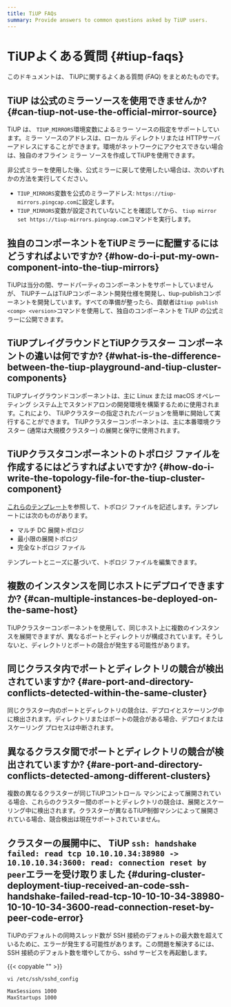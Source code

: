 ```yaml
---
title: TiUP FAQs
summary: Provide answers to common questions asked by TiUP users.
---
```


# TiUPよくある質問 {#tiup-faqs}

このドキュメントは、 TiUPに関するよくある質問 (FAQ) をまとめたものです。

## TiUP は公式のミラーソースを使用できませんか? {#can-tiup-not-use-the-official-mirror-source}

TiUP は、 `TIUP_MIRRORS`環境変数によるミラー ソースの指定をサポートしています。ミラー ソースのアドレスは、ローカル ディレクトリまたは HTTPサーバーアドレスにすることができます。環境がネットワークにアクセスできない場合は、独自のオフライン ミラー ソースを作成してTiUPを使用できます。

非公式ミラーを使用した後、公式ミラーに戻して使用したい場合は、次のいずれかの方法を実行してください。

-   `TIUP_MIRRORS`変数を公式のミラーアドレス: `https://tiup-mirrors.pingcap.com`に設定します。
-   `TIUP_MIRRORS`変数が設定されていないことを確認してから、 `tiup mirror set https://tiup-mirrors.pingcap.com`コマンドを実行します。

## 独自のコンポーネントをTiUPミラーに配置するにはどうすればよいですか? {#how-do-i-put-my-own-component-into-the-tiup-mirrors}

TiUPは当分の間、サードパーティのコンポーネントをサポートしていませんが、 TiUPチームはTiUPコンポーネント開発仕様を開発し、tiup-publishコンポーネントを開発しています。すべての準備が整ったら、貢献者は`tiup publish <comp> <version>`コマンドを使用して、独自のコンポーネントを TiUP の公式ミラーに公開できます。

## TiUPプレイグラウンドとTiUPクラスター コンポーネントの違いは何ですか? {#what-is-the-difference-between-the-tiup-playground-and-tiup-cluster-components}

TiUPプレイグラウンドコンポーネントは、主に Linux または macOS オペレーティング システム上でスタンドアロンの開発環境を構築するために使用されます。これにより、 TiUPクラスターの指定されたバージョンを簡単に開始して実行することができます。 TiUPクラスターコンポーネントは、主に本番環境クラスター (通常は大規模クラスター) の展開と保守に使用されます。

## TiUPクラスタコンポーネントのトポロジ ファイルを作成するにはどうすればよいですか? {#how-do-i-write-the-topology-file-for-the-tiup-cluster-component}

[これらのテンプレート](https://github.com/pingcap/tiup/tree/master/embed/examples/cluster)を参照して、トポロジ ファイルを記述します。テンプレートには次のものがあります。

-   マルチ DC 展開トポロジ
-   最小限の展開トポロジ
-   完全なトポロジ ファイル

テンプレートとニーズに基づいて、トポロジ ファイルを編集できます。

## 複数のインスタンスを同じホストにデプロイできますか? {#can-multiple-instances-be-deployed-on-the-same-host}

TiUPクラスターコンポーネントを使用して、同じホスト上に複数のインスタンスを展開できますが、異なるポートとディレクトリが構成されています。そうしないと、ディレクトリとポートの競合が発生する可能性があります。

## 同じクラスタ内でポートとディレクトリの競合が検出されていますか? {#are-port-and-directory-conflicts-detected-within-the-same-cluster}

同じクラスター内のポートとディレクトリの競合は、デプロイとスケーリング中に検出されます。ディレクトリまたはポートの競合がある場合、デプロイまたはスケーリング プロセスは中断されます。

## 異なるクラスタ間でポートとディレクトリの競合が検出されていますか? {#are-port-and-directory-conflicts-detected-among-different-clusters}

複数の異なるクラスターが同じTiUPコントロール マシンによって展開されている場合、これらのクラスター間のポートとディレクトリの競合は、展開とスケーリング中に検出されます。クラスターが異なるTiUP制御マシンによって展開されている場合、競合検出は現在サポートされていません。

## クラスターの展開中に、 TiUP <code>ssh: handshake failed: read tcp 10.10.10.34:38980 -&gt; 10.10.10.34:3600: read: connection reset by peer</code>エラーを受け取りました {#during-cluster-deployment-tiup-received-an-code-ssh-handshake-failed-read-tcp-10-10-10-34-38980-10-10-10-34-3600-read-connection-reset-by-peer-code-error}

TiUPのデフォルトの同時スレッド数が SSH 接続のデフォルトの最大数を超えているために、エラーが発生する可能性があります。この問題を解決するには、SSH 接続のデフォルト数を増やしてから、sshd サービスを再起動します。

{{< copyable "" >}}

```shell
vi /etc/ssh/sshd_config
```

```bash
MaxSessions 1000
MaxStartups 1000
```
